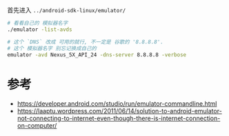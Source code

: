 首先进入 `../android-sdk-linux/emulator/`

``` bash
# 看看自己的 模拟器名字
./emulator -list-avds
```

``` bash
# 这个 `DNS` 改成 可用的就行, 不一定是 谷歌的 '8.8.8.8'.
# 这个 模拟器名字 别忘记换成自己的
emulator -avd Nexus_5X_API_24 -dns-server 8.8.8.8 -verbose
```

# 参考
- https://developer.android.com/studio/run/emulator-commandline.html
- https://laaptu.wordpress.com/2011/06/14/solution-to-android-emulator-not-connecting-to-internet-even-though-there-is-internet-connection-on-computer/
